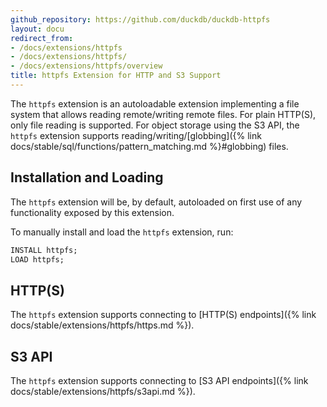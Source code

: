 ```yaml
---
github_repository: https://github.com/duckdb/duckdb-httpfs
layout: docu
redirect_from:
- /docs/extensions/httpfs
- /docs/extensions/httpfs/
- /docs/extensions/httpfs/overview
title: httpfs Extension for HTTP and S3 Support
---
```


The `httpfs` extension is an autoloadable extension implementing a file system that allows reading remote/writing remote files.
For plain HTTP(S), only file reading is supported. For object storage using the S3 API, the `httpfs` extension supports reading/writing/[globbing]({% link docs/stable/sql/functions/pattern_matching.md %}#globbing) files.

## Installation and Loading

The `httpfs` extension will be, by default, autoloaded on first use of any functionality exposed by this extension.

To manually install and load the `httpfs` extension, run:

```sql
INSTALL httpfs;
LOAD httpfs;
```

## HTTP(S)

The `httpfs` extension supports connecting to [HTTP(S) endpoints]({% link docs/stable/extensions/httpfs/https.md %}).

## S3 API

The `httpfs` extension supports connecting to [S3 API endpoints]({% link docs/stable/extensions/httpfs/s3api.md %}).
